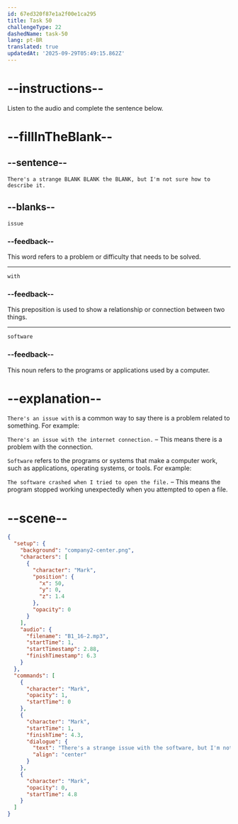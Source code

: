 ```yaml
---
id: 67ed320f87e1a2f00e1ca295
title: Task 50
challengeType: 22
dashedName: task-50
lang: pt-BR
translated: true
updatedAt: '2025-09-29T05:49:15.862Z'
---
```


<!-- (Audio) Mark: There's a strange issue with the software, but I'm not sure how to describe it. -->

# --instructions--

Listen to the audio and complete the sentence below.

# --fillInTheBlank--

## --sentence--

`There's a strange BLANK BLANK the BLANK, but I'm not sure how to describe it.`

## --blanks--

`issue`

### --feedback--

This word refers to a problem or difficulty that needs to be solved.

---

`with`

### --feedback--

This preposition is used to show a relationship or connection between two things.

---

`software`

### --feedback--

This noun refers to the programs or applications used by a computer.

# --explanation--

`There's an issue with` is a common way to say there is a problem related to something. For example:

`There's an issue with the internet connection.` – This means there is a problem with the connection.

`Software` refers to the programs or systems that make a computer work, such as applications, operating systems, or tools. For example:

`The software crashed when I tried to open the file.` – This means the program stopped working unexpectedly when you attempted to open a file.

# --scene--

```json
{
  "setup": {
    "background": "company2-center.png",
    "characters": [
      {
        "character": "Mark",
        "position": {
          "x": 50,
          "y": 0,
          "z": 1.4
        },
        "opacity": 0
      }
    ],
    "audio": {
      "filename": "B1_16-2.mp3",
      "startTime": 1,
      "startTimestamp": 2.88,
      "finishTimestamp": 6.3
    }
  },
  "commands": [
    {
      "character": "Mark",
      "opacity": 1,
      "startTime": 0
    },
    {
      "character": "Mark",
      "startTime": 1,
      "finishTime": 4.3,
      "dialogue": {
        "text": "There's a strange issue with the software, but I'm not sure how to describe it.",
        "align": "center"
      }
    },
    {
      "character": "Mark",
      "opacity": 0,
      "startTime": 4.8
    }
  ]
}
```
